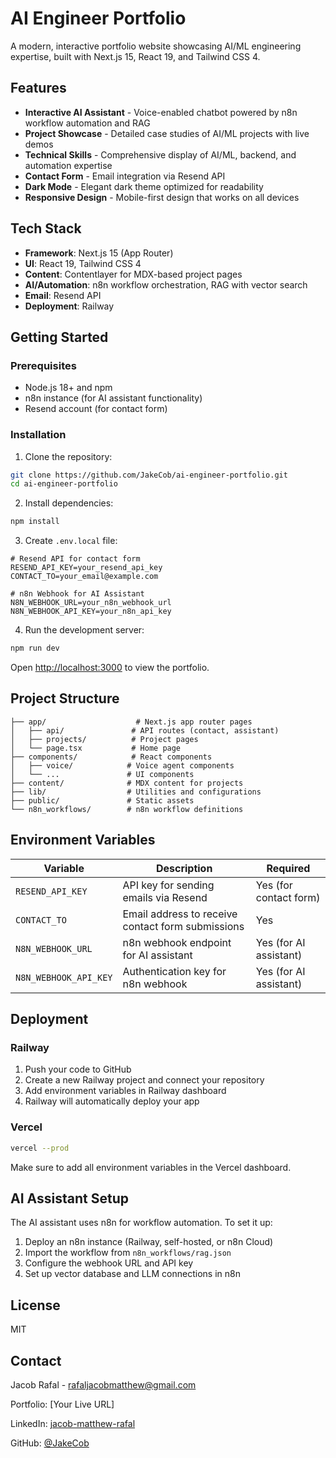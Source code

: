 # AI Engineer Portfolio

A modern, interactive portfolio website showcasing AI/ML engineering expertise, built with Next.js 15, React 19, and Tailwind CSS 4.

## Features

- **Interactive AI Assistant** - Voice-enabled chatbot powered by n8n workflow automation and RAG
- **Project Showcase** - Detailed case studies of AI/ML projects with live demos
- **Technical Skills** - Comprehensive display of AI/ML, backend, and automation expertise
- **Contact Form** - Email integration via Resend API
- **Dark Mode** - Elegant dark theme optimized for readability
- **Responsive Design** - Mobile-first design that works on all devices

## Tech Stack

- **Framework**: Next.js 15 (App Router)
- **UI**: React 19, Tailwind CSS 4
- **Content**: Contentlayer for MDX-based project pages
- **AI/Automation**: n8n workflow orchestration, RAG with vector search
- **Email**: Resend API
- **Deployment**: Railway

## Getting Started

### Prerequisites

- Node.js 18+ and npm
- n8n instance (for AI assistant functionality)
- Resend account (for contact form)

### Installation

1. Clone the repository:
```bash
git clone https://github.com/JakeCob/ai-engineer-portfolio.git
cd ai-engineer-portfolio
```

2. Install dependencies:
```bash
npm install
```

3. Create `.env.local` file:
```env
# Resend API for contact form
RESEND_API_KEY=your_resend_api_key
CONTACT_TO=your_email@example.com

# n8n Webhook for AI Assistant
N8N_WEBHOOK_URL=your_n8n_webhook_url
N8N_WEBHOOK_API_KEY=your_n8n_api_key
```

4. Run the development server:
```bash
npm run dev
```

Open [http://localhost:3000](http://localhost:3000) to view the portfolio.

## Project Structure

```
├── app/                    # Next.js app router pages
│   ├── api/               # API routes (contact, assistant)
│   ├── projects/          # Project pages
│   └── page.tsx           # Home page
├── components/            # React components
│   ├── voice/            # Voice agent components
│   └── ...               # UI components
├── content/              # MDX content for projects
├── lib/                  # Utilities and configurations
├── public/               # Static assets
└── n8n_workflows/        # n8n workflow definitions
```

## Environment Variables

| Variable | Description | Required |
|----------|-------------|----------|
| `RESEND_API_KEY` | API key for sending emails via Resend | Yes (for contact form) |
| `CONTACT_TO` | Email address to receive contact form submissions | Yes |
| `N8N_WEBHOOK_URL` | n8n webhook endpoint for AI assistant | Yes (for AI assistant) |
| `N8N_WEBHOOK_API_KEY` | Authentication key for n8n webhook | Yes (for AI assistant) |

## Deployment

### Railway

1. Push your code to GitHub
2. Create a new Railway project and connect your repository
3. Add environment variables in Railway dashboard
4. Railway will automatically deploy your app

### Vercel

```bash
vercel --prod
```

Make sure to add all environment variables in the Vercel dashboard.

## AI Assistant Setup

The AI assistant uses n8n for workflow automation. To set it up:

1. Deploy an n8n instance (Railway, self-hosted, or n8n Cloud)
2. Import the workflow from `n8n_workflows/rag.json`
3. Configure the webhook URL and API key
4. Set up vector database and LLM connections in n8n

## License

MIT

## Contact

Jacob Rafal - [rafaljacobmatthew@gmail.com](mailto:rafaljacobmatthew@gmail.com)

Portfolio: [Your Live URL]

LinkedIn: [jacob-matthew-rafal](https://www.linkedin.com/in/jacob-matthew-rafal-b94399217/)

GitHub: [@JakeCob](https://github.com/JakeCob)
